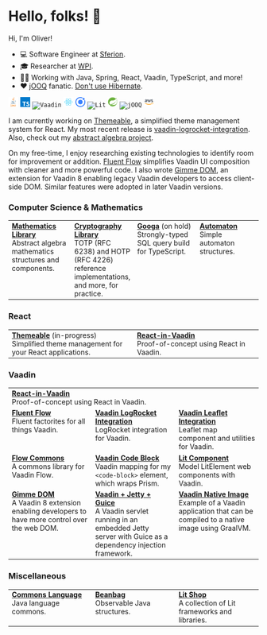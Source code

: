 # Hello, folks! 👋

Hi, I'm Oliver!

* 💻 Software Engineer at [Sferion](https://sferion.com/).
* 🎓 Researcher at [WPI](https://www.wpi.edu/).
* 🧑‍💻️ Working with Java, Spring, React, Vaadin, TypeScript, and more!
* ❤️ [jOOQ](https://www.jooq.org/) fanatic. [Don't use Hibernate](https://www.toptal.com/java/how-hibernate-ruined-my-career).

<code><img height="20" alt="Java" src="https://raw.githubusercontent.com/github/explore/5b3600551e122a3277c2c5368af2ad5725ffa9a1/topics/java/java.png"></code>
<code><img height="20" alt="TypeScript" src="https://raw.githubusercontent.com/github/explore/80688e429a7d4ef2fca1e82350fe8e3517d3494d/topics/typescript/typescript.png"></code>
<code><img height="20" alt="Vaadin" src="https://cdn2.hubspot.net/hubfs/1840687/Pages/trademark/vaadin-logo.svg"></code>
<code><img height="20" alt="React" src="https://raw.githubusercontent.com/github/explore/80688e429a7d4ef2fca1e82350fe8e3517d3494d/topics/react/react.png"></code>
<code><img height="20" alt="Ionic" src="https://raw.githubusercontent.com/github/explore/3aeb0e0a5075073bbaef2843f66ba93771847d23/topics/ionic/ionic.png"></code>
<code><img height="20" alt="Lit" src="https://coryrylan.com/assets/images/posts/types/lit.svg"></code>
<code><img height="20" alt="Spring" src="https://raw.githubusercontent.com/github/explore/8ab0be27a8c97992e4930e630e2d68ba8d819183/topics/spring/spring.png"></code>
<code><img height="20" alt="jOOQ" src="https://www.jooq.org/img/jooq-logo-black.png"></code>
<code><img height="20" alt="AWS" src="https://raw.githubusercontent.com/github/explore/fbceb94436312b6dacde68d122a5b9c7d11f9524/topics/aws/aws.png"></code>

I am currently working on [Themeable](https://github.com/oliveryasuna/themeable), a simplified theme management system for React.
My most recent release is [vaadin-logrocket-integration](https://github.com/oliveryasuna/vaadin-logrocket-integration).
Also, check out my [abstract algebra project](https://github.com/oliveryasuna/math).

On my free-time, I enjoy researching existing technologies to identify room for improvement or addition.
[Fluent Flow](https://github.com/oliveryasuna/fluent-flow-2) simplifies Vaadin UI composition with cleaner and more powerful code.
I also wrote [Gimme DOM](https://github.com/oliveryasuna/gimme-dom), an extension for Vaadin 8 enabling legacy Vaadin developers to access client-side DOM.
Similar features were adopted in later Vaadin versions.

### Computer Science & Mathematics

<table width="100%">
  <tr>
    <td width="25%" valign="top">
      <b><a href="https://github.com/oliveryasuna/math">Mathematics Library</a></b><br/>
      Abstract algebra mathematics structures and components.
    </td>
    <td width="25%" valign="top">
      <b><a href="https://github.com/oliveryasuna/crypto">Cryptography Library</a></b><br/>
      TOTP (RFC 6238) and HOTP (RFC 4226) reference implementations, and more, for practice.
    </td>
    <td width="25%" valign="top">
      <b><a href="https://github.com/oliveryasuna/googa">Googa</a></b> (on hold)<br/>
      Strongly-typed SQL query build for TypeScript.
    </td>
    <td width="25%" valign="top">
      <b><a href="https://github.com/oliveryasuna/automaton">Automaton</a></b><br/>
      Simple automaton structures.
    </td>
  </tr>
</table>

### React

<table width="100%">
  <tr>
    <td width="50%" valign="top">
      <b><a href="https://github.com/oliveryasuna/themeable">Themeable</a></b> (in-progress)<br/>
      Simplified theme management for your React applications.
    </td>
    <td width="50%" valign="top">
      <b><a href="https://github.com/oliveryasuna/vaadin-react">React-in-Vaadin</a></b><br/>
      Proof-of-concept using React in Vaadin.
    </td>
  </tr>
</table>

### Vaadin

<table width="100%">
  <tr>
    <td colspan="3" valign="top">
      <b><a href="https://github.com/oliveryasuna/vaadin-react">React-in-Vaadin</a></b><br/>
      Proof-of-concept using React in Vaadin.
    </td>
  </tr>
  <tr>
    <td width="33.33%" valign="top">
      <b><a href="https://github.com/oliveryasuna/fluent-flow-2">Fluent Flow</a></b><br/>
      Fluent factorites for all things Vaadin.
    </td>
    <td width="33.33%" valign="top">
      <b><a href="https://github.com/oliveryasuna/vaadin-logrocket-integration">Vaadin LogRocket Integration</a></b><br/>
      LogRocket integration for Vaadin.
    </td>
    <td width="33.34%" valign="top">
      <b><a href="https://github.com/oliveryasuna/vaadin-leaflet">Vaadin Leaflet Integration</a></b><br/>
      Leaflet map component and utilities for Vaadin.
    </td>
  </tr>
  <tr>
    <td width="33.33%" valign="top">
      <b><a href="https://github.com/oliveryasuna/flow-commons">Flow Commons</a></b><br/>
      A commons library for Vaadin Flow.
    </td>
    <td width="33.33%" valign="top">
      <b><a href="https://github.com/oliveryasuna/vaadin-code-block">Vaadin Code Block</a></b><br/>
      Vaadin mapping for my <code>&lt;code-block&gt;</code> element, which wraps Prism.
    </td>
    <td width="33.34%" valign="top">
      <b><a href="https://github.com/oliveryasuna/lit-component">Lit Component</a></b><br/>
      Model LitElement web components with Vaadin.
    </td>
  </tr>
  <tr>
    <td width="33.33%" valign="top">
      <b><a href="https://github.com/oliveryasuna/gimme-dom">Gimme DOM</a></b><br/>
      A Vaadin 8 extension enabling developers to have more control over the web DOM.
    </td>
    <td width="33.33%" valign="top">
      <b><a href="https://github.com/oliveryasuna/vaadin-jetty-guice">Vaadin + Jetty + Guice</a></b><br/>
      A Vaadin servlet running in an embedded Jetty server with Guice as a dependency injection framework.
    </td>
    <td width="33.34%" valign="top">
      <b><a href="https://github.com/oliveryasuna/vaadin-native-image">Vaadin Native Image</a></b><br/>
      Example of a Vaadin application that can be compiled to a native image using GraalVM.
    </td>
  </tr>
</table>

### Miscellaneous

<table width="100%">
  <tr>
    <td width="33.33%" valign="top">
      <b><a href="https://github.com/oliveryasuna/commons-language">Commons Language</a></b><br/>
      Java language commons.
    </td>
    <td width="33.33%" valign="top">
      <b><a href="https://github.com/oliveryasuna/beanbag">Beanbag</a></b><br/>
      Observable Java structures.
    </td>
    <td width="33.34%" valign="top">
      <b><a href="https://github.com/oliveryasuna/lit-shop">Lit Shop</a></b><br/>
      A collection of Lit frameworks and libraries.
    </td>
  </tr>
</table>
